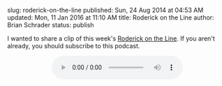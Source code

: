 slug: roderick-on-the-line
published: Sun, 24 Aug 2014 at 04:53 AM
updated: Mon, 11 Jan 2016 at 11:10 AM
title: Roderick on the Line
author: Brian Schrader
status: publish

I wanted to share a clip of this week's [Roderick on the Line][rotl]. If you aren't already, you should subscribe to this podcast. 

[rotl]: http://www.merlinmann.com/roderick/
<center>
<audio controls>
  <source src="http://brianschrader.com/audio/rotl_0121_cut.mp3" type="audio/mpeg">
  Your browser does not support the audio tag.
</audio>
</center>